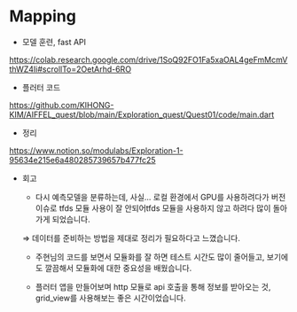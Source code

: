 # Mapping

- 모델 훈련, fast API

https://colab.research.google.com/drive/1SoQ92FO1Fa5xaOAL4geFmMcmVthWZ4Ii#scrollTo=2OetArhd-6RO

- 플러터 코드

https://github.com/KIHONG-KIM/AIFFEL_quest/blob/main/Exploration_quest/Quest01/code/main.dart

- 정리

https://www.notion.so/modulabs/Exploration-1-95634e215e6a480285739657b477fc25

- 회고

  - 다시 예측모델을 분류하는데, 사실... 로컬 환경에서 GPU를 사용하려다가 버전 이슈로 tfds 모듈 사용이 잘 안되어tfds 모듈을 사용하지 않고 하려다 많이 돌아가게 되었습니다.

  ⇒ 데이터를 준비하는 방법을 제대로 정리가 필요하다고 느꼈습니다.

  - 주현님의 코드를 보면서 모듈화를 잘 하면 테스트 시간도 많이 줄어들고, 보기에도 깔끔해서 모듈화에 대한 중요성을 배웠습니다.

  - 플러터 앱을 만들어보며 http 모듈로 api 호출을 통해 정보를 받아오는 것, grid_view를 사용해보는 좋은 시간이었습니다.
